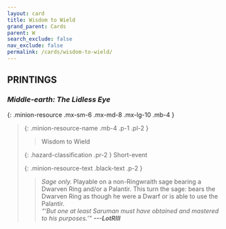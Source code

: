 ```yaml
---
layout: card
title: Wisdom to Wield
grand_parent: Cards
parent: W
search_exclude: false
nav_exclude: false
permalink: /cards/wisdom-to-wield/
---
```


## PRINTINGS


### _Middle-earth: The Lidless Eye_

{: .minion-resource .mx-sm-6 .mx-md-8 .mx-lg-10 .mb-4 }
> {: .minion-resource-name .mb-4 .p-1 .pl-2 }
> > <div class="hazard-mp"></div>
> > <div class="card-name">Wisdom to Wield</div>
>
> {: .hazard-classification .pr-2 }
> Short-event
>
> {: .minion-resource-text .black-text .p-2 }
> > _Sage only._ Playable on a non-Ringwraith sage bearing a Dwarven Ring and/or a Palantir. This turn the sage: bears the Dwarven Ring as though he were a Dwarf or is able to use the Palantir.   <br>_“‘But one at least Saruman must have obtained and mastered to his purposes.’”_ ***---&#65279;LotRIII*** 
> 
